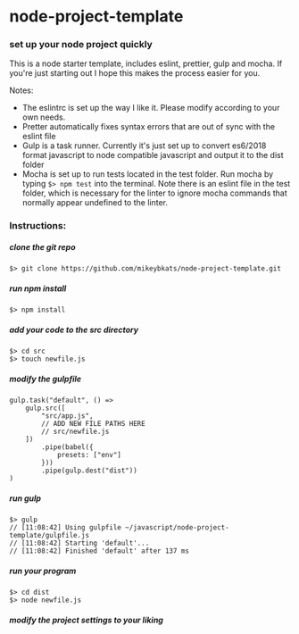 # node-project-template
### set up your node project quickly

This is a node starter template, includes eslint, prettier, gulp and mocha. If you're just starting out I hope this makes the process easier for you.

Notes:
- The eslintrc is set up the way I like it. Please modify according to your own needs. 
- Pretter automatically fixes syntax errors that are out of sync with the eslint file
- Gulp is a task runner. Currently it's just set up to convert es6/2018 format javascript to node compatible javascript and output it to the dist folder
- Mocha is set up to run tests located in the test folder. Run mocha by typing `$> npm test` into the terminal. Note there is an eslint file in the test folder, which is necessary for the linter to ignore mocha commands that normally appear undefined to the linter.

### Instructions:

##### clone the git repo
```
$> git clone https://github.com/mikeybkats/node-project-template.git
```

##### run npm install
```
$> npm install
```

##### add your code to the src directory
```
$> cd src
$> touch newfile.js
```

##### modify the gulpfile
```
gulp.task("default", () =>
    gulp.src([
        "src/app.js",
        // ADD NEW FILE PATHS HERE
        // src/newfile.js
    ])
        .pipe(babel({
            presets: ["env"]
        }))
        .pipe(gulp.dest("dist"))
)
```

##### run gulp
```
$> gulp
// [11:08:42] Using gulpfile ~/javascript/node-project-template/gulpfile.js
// [11:08:42] Starting 'default'...
// [11:08:42] Finished 'default' after 137 ms
```

##### run your program
```
$> cd dist
$> node newfile.js 
```

##### modify the project settings to your liking
